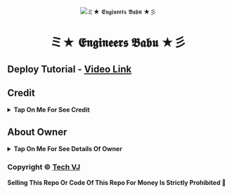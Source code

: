 <p align="center">
  <img src="https://github.com/indianup/VJ-Txt-Leech-Bot/blob/main/Github/img/09.jpg" alt=" ミ★ 𝕰𝖓𝖌𝖎𝖓𝖊𝖊𝖗𝖘 𝕭𝖆𝖇𝖚 ★彡 ">
</p>
<h1 align="center">
  ミ★ 𝕰𝖓𝖌𝖎𝖓𝖊𝖊𝖗𝖘 𝕭𝖆𝖇𝖚 ★彡
</h1>

## Deploy Tutorial - [Video Link](https://youtu.be/l1u3C_F79QE)

## Credit

<b><details><summary>Tap On Me For See Credit</summary>

💝 Credit Goes To [Tech VJ](https://telegram.me/Kingvj01) So Don't Forgot To Give Credit

💖 And Thank You So Much To All Who Help In This Journey 💕

Copyright ©️ [Tech VJ](https://telegram.me/Kingvj01)

</b>
</details>

## About Owner 

<b><details><summary>Tap On Me For See Details Of Owner</summary>

- YouTube Channel : [Tech VJ](https://youtube.com/@Tech_VJ)
- Telegram Channel : [VJ Botz](https://telegram.me/VJ_Botz)
- Contact Link : [King VJ](https://telegram.me/Kingvj01)
- Instagram Id Link : [Tech VJ](https://instagram.com/tech.vj)

</b>
</details>


### Copyright ©️ [Tech VJ](https://youtube.com/@Tech_VJ)

<b>Selling This Repo Or Code Of This Repo For Money Is Strictly Prohibited 🚫</b>

